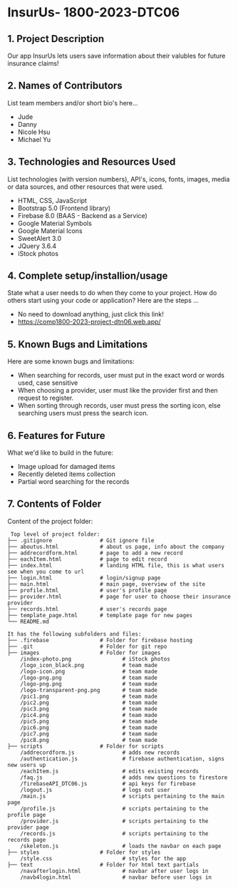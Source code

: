 # InsurUs- 1800-2023-DTC06

## 1. Project Description
Our app InsurUs lets users save information about their valubles for future insurance claims! 

## 2. Names of Contributors
List team members and/or short bio's here... 
* Jude
* Danny
* Nicole Hsu
* Michael Yu

	
## 3. Technologies and Resources Used
List technologies (with version numbers), API's, icons, fonts, images, media or data sources, and other resources that were used.
* HTML, CSS, JavaScript
* Bootstrap 5.0 (Frontend library)
* Firebase 8.0 (BAAS - Backend as a Service)
* Google Material Symbols
* Google Material Icons
* SweetAlert 3.0
* JQuery 3.6.4
* iStock photos

## 4. Complete setup/installion/usage
State what a user needs to do when they come to your project.  How do others start using your code or application?
Here are the steps ...
* No need to download anything, just click this link!
* https://comp1800-2023-project-dtn06.web.app/

## 5. Known Bugs and Limitations
Here are some known bugs and limitations:
* When searching for records, user must put in the exact word or words used, case sensitive
* When choosing a provider, user must like the provider first and then request to register.
* When sorting through records, user must press the sorting icon, else searching users must press the search icon.

## 6. Features for Future
What we'd like to build in the future:
* Image upload for damaged items
* Recently deleted items collection
* Partial word searching for the records
	
## 7. Contents of Folder
Content of the project folder:

```
 Top level of project folder: 
├── .gitignore               # Git ignore file
├── aboutus.html             # about us page, info about the company
├── addrecordform.html       # page to add a new record
├── eachItem.html            # page to edit record
├── index.html               # landing HTML file, this is what users see when you come to url
├── login.html               # login/signup page
├── main.html                # main page, overview of the site
├── profile.html             # user's profile page
├── provider.html            # page for user to choose their insurance provider
├── records.html             # user's records page
├── template_page.html       # template page for new pages
└── README.md

It has the following subfolders and files:
├── .firebase                # Folder for firebase hosting
├── .git                     # Folder for git repo
├── images                   # Folder for images
    /index-photo.png                # iStock photos
    /logo_icon_black.png            # team made
    /logo-icon.png                  # team made
    /logo-png.png                   # team made
    /logo-png.png                   # team made
    /logo-transparent-png.png       # team made
    /pic1.png                       # team made
    /pic2.png                       # team made
    /pic3.png                       # team made
    /pic4.png                       # team made
    /pic5.png                       # team made
    /pic6.png                       # team made
    /pic7.png                       # team made
    /pic8.png                       # team made
├── scripts                  # Folder for scripts
    /addrecordform.js               # adds new records
    /authentication.js              # firebase authentication, signs new users up
    /eachItem.js                    # edits existing records
    /faq.js                         # adds new questions to firestore
    /firebaseAPI_DTC06.js           # api keys for firebase
    /logout.js                      # logs out user
    /main.js                        # scripts pertaining to the main page
    /profile.js                     # scripts pertaining to the profile page
    /provider.js                    # scripts pertaining to the provider page
    /records.js                     # scripts pertaining to the records page
    /skeleton.js                    # loads the navbar on each page
├── styles                   # Folder for styles
    /style.css                      # styles for the app
├── text                     # Folder for html text partials
    /navafterlogin.html             # navbar after user logs in
    /navb4login.html                # navbar before user logs in



```


